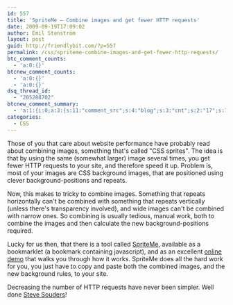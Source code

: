 ```yaml
---
id: 557
title: 'SpriteMe – Combine images and get fewer HTTP requests'
date: 2009-09-19T17:09:02
author: Emil Stenström
layout: post
guid: http://friendlybit.com/?p=557
permalink: /css/spriteme-combine-images-and-get-fewer-http-requests/
btc_comment_counts:
  - 'a:0:{}'
btcnew_comment_counts:
  - 'a:0:{}'
  - 'a:0:{}'
dsq_thread_id:
  - "205288702"
btcnew_comment_summary:
  - 'a:1:{i:0;a:3:{s:11:"comment_src";s:4:"blog";s:3:"cnt";s:2:"17";s:7:"enabled";s:1:"0";}}'
categories:
  - CSS
---
```

Those of you that care about website performance have probably read about combining images, something that's called "CSS sprites". The idea is that by using the same (somewhat larger) image several times, you get fewer HTTP requests to your site, and therefore speed it up. Problem is, most of your images are CSS background images, that are positioned using clever background-positions and repeats.

Now, this makes to tricky to combine images. Something that repeats horizontally can't be combined with something that repeats vertically (unless there's transparency involved), and wide images can't be combined with narrow ones. So combining is usually tedious, manual work, both to combine the images and then calculate the new background-positions required.

Lucky for us then, that there is a tool called [SpriteMe](http://spriteme.org/), available as a bookmarklet (a bookmark containing javascript), and as an excellent [online demo](http://spriteme.org/demo.php) that walks you through how it works. SpriteMe does all the hard work for you, you just have to copy and paste both the combined images, and the new background rules, to your site.

Decreasing the number of HTTP requests have never been simpler. Well done [Steve Souders](http://www.stevesouders.com/)!
